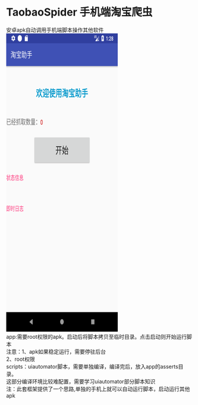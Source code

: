 
# TaobaoSpider  手机端淘宝爬虫
安卓apk自动调用手机端脚本操作其他软件<br>
<img width="300" height="800" src="https://github.com/hellozhuzi/TaobaoSpider/blob/master/pic/Screenshot_1535678911.png"><br>
app:需要root权限的apk。启动后将脚本拷贝至临时目录。点击启动则开始运行脚本<br>
    注意：1、apk如果稳定运行，需要停驻后台<br>
         2、root权限<br>
scripts：uiautomator脚本，需要单独编译，编译完后，放入app的asserts目录。<br>
		这部分编译环境比较难配置，需要学习uiautomator部分脚本知识<br>
注：此套框架提供了一个思路,单独的手机上就可以自动运行脚本，启动运行其他apk
